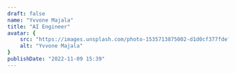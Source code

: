 ```yaml
---
draft: false
name: "Yvvone Majala"
title: "AI Engineer"
avatar: {
    src: "https://images.unsplash.com/photo-1535713875002-d1d0cf377fde?&fit=crop&w=280",
    alt: "Yvvone Majala"
}
publishDate: "2022-11-09 15:39"
---
```

